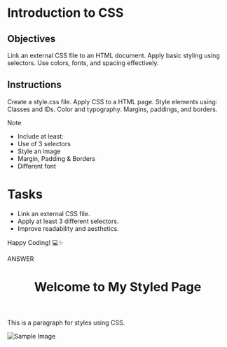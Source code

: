 # Introduction to CSS

## Objectives
Link an external CSS file to an HTML document.
Apply basic styling using selectors.
Use colors, fonts, and spacing effectively.

## Instructions

Create a style.css file.
Apply CSS to a HTML page.
Style elements using:
Classes and IDs.
Color and typography.
Margins, paddings, and borders.

>[!NOTE]
>  - Include at least:
>  - Use of 3 selectors
>  - Style an image
>  - Margin, Padding & Borders
>  - Different font

# Tasks
 - Link an external CSS file.
 - Apply at least 3 different selectors.
 - Improve readability and aesthetics.

Happy Coding! 💻✨

ANSWER
<!DOCTYPE html>
<html lang="en">
<head>
    <meta charset="UTF-8">
    <meta name="viewport" content="width=device-width, initial-scale=1.0">
    <title>Styled Page</title>
    <link rel="stylesheet" href="style.css">
</head>
<body>
    <header id="main-header">
        <h1>Welcome to My Styled Page</h1>
    </header>
    <section class="content">
        <p class="text">This is a paragraph for styles using CSS.</p>
        <img src="Relaxed.jpg" alt="Sample Image" class="styled-image">
    </section>
</body>
</html>

<!-- Compare this snippet from style.css: -->
<!-- body {
    font-family: Arial, sans-serif;
    background-color: #f4f4f4;
    margin: 0;
    padding: 20px;
}                                                                                                                                                                                                                                                                                                                           
 -->        
<!-- header {
    background-color: #333;
    color: white;
    padding: 10px 0;
    text-align: center;
}   
    -->
<!-- .content {
    margin: 20px 0;
    padding: 20px;
    background-color: #fff;
    border-radius: 5px;
}                                                                                                                                                                                                                                                                                                                           
 -->
<!-- .text {
    font-size: 18px;
    line-height: 1.6;
    color: #333;
}
    --> 
<!-- .styled-image {
    max-width: 100%;
    height: auto;
    border-radius: 5px;
}                                                                                                                                                                                                                                                                                                                           
 -->

<!-- #main-header {
    background-color: #4CAF50;
    color: white;
    padding: 10px 0;
    text-align: center;
}
    -->     
<!-- .content {
    margin: 20px 0;
    padding: 20px;
    background-color: #fff;
    border-radius: 5px;
}                                                                                                                                                                                                                                                                                                                           
 -->

